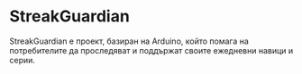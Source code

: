 # StreakGuardian
StreakGuardian е проект, базиран на Arduino, който помага на потребителите да проследяват и поддържат своите ежедневни навици и серии.
